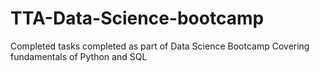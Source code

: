 # TTA-Data-Science-bootcamp
Completed tasks completed as part of Data Science Bootcamp
Covering fundamentals of Python and SQL

